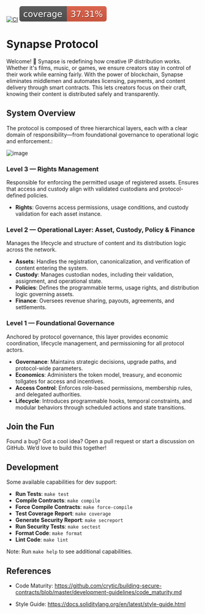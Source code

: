 
[![CI](https://github.com/Synaps3Protocol/protocol-core-v1/actions/workflows/ci.yaml/badge.svg)](https://github.com/Synaps3Protocol/protocol-core-v1/actions/workflows/ci.yaml)
[![COV](https://raw.githubusercontent.com/Synaps3Protocol/protocol-core-v1/main/.github/workflows/cov-badge.svg)](https://github.com/Synaps3Protocol/protocol-core-v1/actions/workflows/ci.yaml)

# Synapse Protocol
Welcome! 🎉 Synapse is redefining how creative IP distribution works. Whether it's films, music, or games, we ensure creators stay in control of their work while earning fairly. With the power of blockchain, Synapse eliminates middlemen and automates licensing, payments, and content delivery through smart contracts. This lets creators focus on their craft, knowing their content is distributed safely and transparently.

## System Overview

The protocol is composed of three hierarchical layers, each with a clear domain of responsibility—from foundational governance to operational logic and enforcement.:

![image](https://github.com/user-attachments/assets/bd53dda9-ce74-4a18-925d-18ee0e58efd2)


### Level 3 — Rights Management
Responsible for enforcing the permitted usage of registered assets. Ensures that access and custody align with validated custodians and protocol-defined policies.

- **Rights**: Governs access permissions, usage conditions, and custody validation for each asset instance.

### Level 2 — Operational Layer: Asset, Custody, Policy & Finance
Manages the lifecycle and structure of content and its distribution logic across the network.

- **Assets**: Handles the registration, canonicalization, and verification of content entering the system.
- **Custody**: Manages custodian nodes, including their validation, assignment, and operational state.
- **Policies**: Defines the programmable terms, usage rights, and distribution logic governing assets.
- **Finance**: Oversees revenue sharing, payouts, agreements, and settlements.

### Level 1 — Foundational Governance
Anchored by protocol governance, this layer provides economic coordination, lifecycle management, and permissioning for all protocol actors.

- **Governance**: Maintains strategic decisions, upgrade paths, and protocol-wide parameters.
- **Economics**: Administers the token model, treasury, and economic tollgates for access and incentives.
- **Access Control**: Enforces role-based permissions, membership rules, and delegated authorities.
- **Lifecycle**: Introduces programmable hooks, temporal constraints, and modular behaviors through scheduled actions and state transitions.


## Join the Fun
Found a bug? Got a cool idea? Open a pull request or start a discussion on GitHub. We’d love to build this together!

## Development

Some available capabilities for dev support:

* **Run Tests**: `make test`  
* **Compile Contracts**: `make compile`  
* **Force Compile Contracts**: `make force-compile`  
* **Test Coverage Report**: `make coverage`  
* **Generate Security Report**: `make secreport`  
* **Run Security Tests**: `make sectest`  
* **Format Code**: `make format`  
* **Lint Code**: `make lint`   

Note: Run `make help` to see additional capabilities.

## References

- Code Maturity: https://github.com/crytic/building-secure-contracts/blob/master/development-guidelines/code_maturity.md

- Style Guide: https://docs.soliditylang.org/en/latest/style-guide.html
